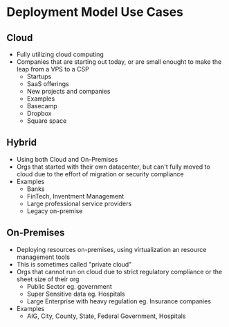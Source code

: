 # Deployment Model Use Cases

## Cloud

* Fully utilizing cloud computing
* Companies that are starting out today, or are small enought to make the leap from a
  VPS to a CSP
    * Startups
    * SaaS offerings
    * New projects and companies
    * Examples
    * Basecamp
    * Dropbox
    * Square space

## Hybrid

* Using both Cloud and On-Premises
* Orgs that started with their own datacenter, but can't fully moved to cloud due to
  the effort of migration or security compliance
* Examples
    * Banks
    * FinTech, Inventment Management
    * Large professional service providers
    * Legacy on-premise

## On-Premises

* Deploying resources on-premises, using virtualization an resource management tools
* This is sometimes called "private cloud"
* Orgs that cannot run on cloud due to strict regulatory compliance or the sheet size
  of their org
    * Public Sector eg. government
    * Super Sensitive data eg. Hospitals
    * Large Enterprise with heavy regulation eg. Insurance companies
* Examples
    * AIG, City, County, State, Federal Government, Hospitals

